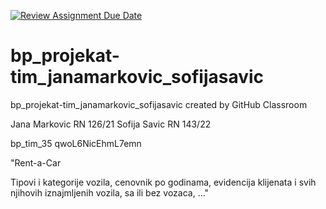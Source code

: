 [![Review Assignment Due Date](https://classroom.github.com/assets/deadline-readme-button-8d59dc4de5201274e310e4c54b9627a8934c3b88527886e3b421487c677d23eb.svg)](https://classroom.github.com/a/6hx3LrEQ)
# bp_projekat-tim_janamarkovic_sofijasavic
bp_projekat-tim_janamarkovic_sofijasavic created by GitHub Classroom

Jana Markovic RN 126/21
Sofija Savic RN 143/22


bp_tim_35	qwoL6NicEhmL7emn	

"Rent-a-Car

Tipovi i kategorije vozila, cenovnik po godinama, evidencija klijenata i svih njihovih iznajmljenih vozila, sa ili bez vozaca, ..."
